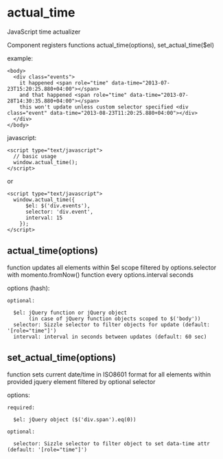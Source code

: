 actual_time
===========

JavaScript time actualizer

Component registers functions
  actual_time(options), set_actual_time($el)

example:

    <body>
      <div class="events">
        it happened <span role="time" data-time="2013-07-23T15:20:25.880+04:00"></span>
        and that happened <span role="time" data-time="2013-07-28T14:30:35.880+04:00"></span>
        this won't update unless custom selector specified <div class="event" data-time="2013-08-23T11:20:25.880+04:00"></div>
      </div>
    </body>

javascript:

    <script type="text/javascript">
      // basic usage
      window.actual_time();
    </script>

or

    <script type="text/javascript">
      window.actual_time({
          $el: $('div.events'),
          selector: 'div.event',
          interval: 15
        });
    </script>

actual_time(options)
--------------------

function updates all elements within $el scope filtered by options.selector with momento.fromNow() function every options.interval seconds

options (hash):

    optional:

      $el: jQuery function or jQuery object
           (in case of jQuery function objects scoped to $('body'))
      selector: Sizzle selector to filter objects for update (default: '[role="time"]')
      interval: interval in seconds between updates (default: 60 sec)


set_actual_time(options)
------------------------

function sets current date/time in ISO8601 format for all elements within provided jquery element filtered by optional selector

options:

    required:

      $el: jQuery object ($('div.span').eq(0))

    optional:

      selector: Sizzle selector to filter object to set data-time attr (default: '[role="time"]')

